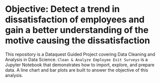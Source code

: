 # Objective: Detect a trend in dissatisfaction of employees and gain a better understanding of the motive causing the dissatisfaction

This repository is a Dataquest Guided Project covering Data Cleaning and Analysis in Data Science. `Clean & Analyze Employee Exit Surveys` is a Jupyter Notebook that demonstrates how to import, explore, and prepare data. A line chart and bar plots are built to answer the objective of this analysis.
